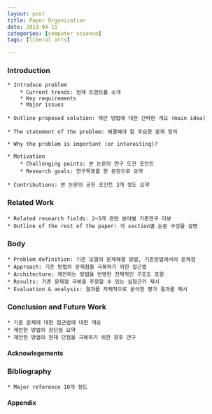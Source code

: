 ```yaml
---
layout: post
title: Paper Organization
date: 2013-04-15
categories: [computer science]
tags: [liberal arts]

---
```


### Introduction

	* Introduce problem
		* Current trends: 현재 트렌트를 소개
		* Key requirements
		* Major issues 
	
	* Outline proposed solution: 제안 방법에 대한 간략한 개요 (main idea)

	* The statement of the problem: 해결해야 할 주요한 문제 정의
 
	* Why the problem is important (or interesting)?

	* Motivation
		* Challenging points: 본 논문의 연구 도전 포인트
		* Research goals: 연구목표를 한 문장으로 요약
	
	* Contributions: 본 논문의 공헌 포인트 3개 정도 요약

### Related Work
	* Related research fields: 2~3개 관련 분야별 기존연구 리뷰
	* Outline of the rest of the paper: 각 section별 논문 구성을 설명 

### Body
	* Problem definition: 기존 모델의 문제해결 방법, 기존방법에서의 문제점
	* Approach: 기존 방법의 문제점을 극복하기 위한 접근법
	* Architecture: 제안하는 방법을 반영한 전체적인 구조도 포함
	* Results: 기존 문제점 극복을 주장할 수 있는 실험근거 제시
	* Evaluation & analysis: 결과를 자체적으로 분석한 평가 결과를 제시

### Conclusion and Future Work
	* 기존 문제에 대한 접근법에 대한 개요
	* 제안한 방법의 장단점 요약
	* 제안한 방법의 현재 단점을 극복하기 위한 향후 연구
	
#### Acknowlegements

### Bibliography
	* Major reference 10개 정도

#### Appendix	



